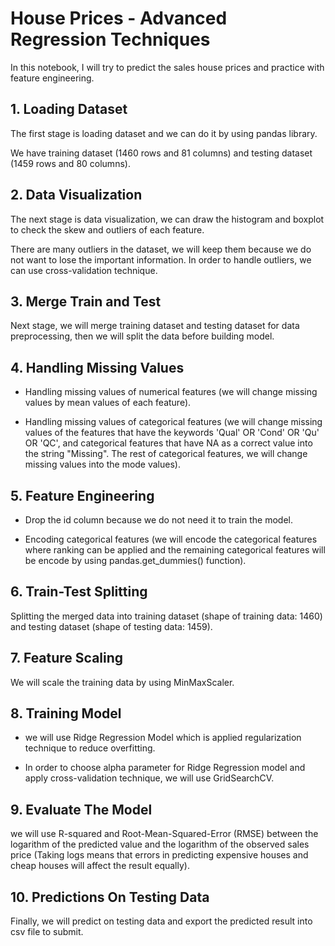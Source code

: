 # House Prices - Advanced Regression Techniques
In this notebook, I will try to predict the sales house prices and practice with feature engineering.

## 1. Loading Dataset
The first stage is loading dataset and we can do it by using pandas library.

We have training dataset (1460 rows and 81 columns) and testing dataset (1459 rows and 80 columns).

## 2. Data Visualization
The next stage is data visualization, we can draw the histogram and boxplot to check the skew and outliers of each feature.

There are many outliers in the dataset, we will keep them because we do not want to lose the important information. 
In order to handle outliers, we can use cross-validation technique. 

## 3. Merge Train and Test
Next stage, we will merge training dataset and testing dataset for data preprocessing, then we will split the data before building model.

## 4. Handling Missing Values
- Handling missing values of numerical features (we will change missing values by mean values of each feature).

- Handling missing values of categorical features (we will change missing values of the features that have the keywords 
'Qual' OR 'Cond' OR 'Qu' OR 'QC', and categorical features that have NA as a correct value into the string "Missing".
The rest of categorical features, we will change missing values into the mode values).

## 5. Feature Engineering
- Drop the id column because we do not need it to train the model.

- Encoding categorical features (we will encode the categorical features where ranking can be applied and the remaining
categorical features will be encode by using pandas.get_dummies() function).

## 6. Train-Test Splitting
Splitting the merged data into training dataset (shape of training data: 1460) and testing dataset (shape of testing data: 1459).

## 7. Feature Scaling
We will scale the training data by using MinMaxScaler.

## 8. Training Model
- we will use Ridge Regression Model which is applied regularization technique to reduce overfitting.

- In order to choose alpha parameter for Ridge Regression model and apply cross-validation technique, we will use GridSearchCV.

## 9. Evaluate The Model
we will use R-squared and Root-Mean-Squared-Error (RMSE) between the logarithm of the predicted value and the logarithm of the 
observed sales price (Taking logs means that errors in predicting expensive houses and cheap houses will affect the result equally).

## 10. Predictions On Testing Data
Finally, we will predict on testing data and export the predicted result into csv file to submit.
